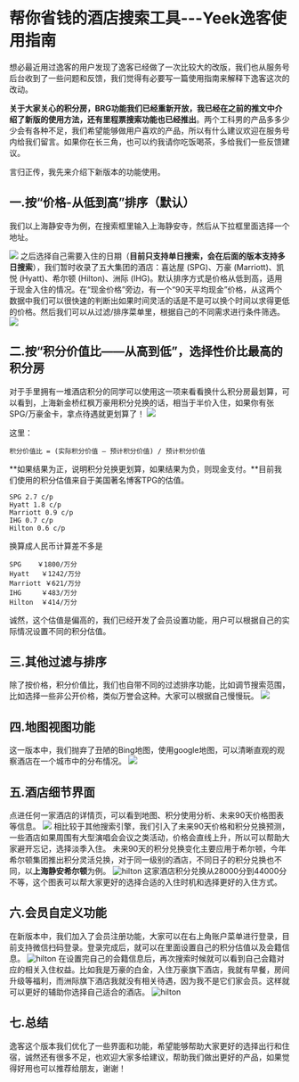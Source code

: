# 帮你省钱的酒店搜索工具---Yeek逸客使用指南

想必最近用过逸客的用户发现了逸客已经做了一次比较大的改版，我们也从服务号后台收到了一些问题和反馈，我们觉得有必要写一篇使用指南来解释下逸客这次的改动。

**关于大家关心的积分房，BRG功能我们已经重新开放，我已经在之前的推文中介绍了新版的使用方法，还有里程票搜索功能也已经推出**。两个工科男的产品多多少少会有各种不足，我们希望能够做用户喜欢的产品，所以有什么建议欢迎在服务号内给我们留言。如果你在长三角，也可以约我请你吃饭喝茶，多给我们一些反馈建议。

言归正传，我先来介绍下新版本的功能使用。

## 一.按“价格-从低到高”排序（默认）
我们以上海静安寺为例，在搜索框里输入上海静安寺，然后从下拉框里面选择一个地址。

![](/Users/alexmac/Desktop/0.png)
之后选择自己需要入住的日期（**目前只支持单日搜索，会在后面的版本支持多日搜索**），我们暂时收录了五大集团的酒店：喜达屋 (SPG)、万豪 (Marriott)、凯悦 (Hyatt)、希尔顿 (Hilton)、洲际 (IHG)。默认排序方式是价格从低到高，适用于现金入住的情况。在“现金价格”旁边，有一个“90天平均现金”价格，从这两个数据中我们可以很快速的判断出如果时间灵活的话是不是可以换个时间以求得更低的价格。然后我们可以从过滤/排序菜单里，根据自己的不同需求进行条件筛选。
![](/Users/alexmac/Desktop/1.png)
## 二.按“积分价值比——从高到低”，选择性价比最高的积分房
对于手里拥有一堆酒店积分的同学可以使用这一项来看看换什么积分房最划算，可以看到，上海新金桥红枫万豪用积分兑换的话，相当于半价入住，如果你有张SPG/万豪金卡，拿点待遇就更划算了！
![](/Users/alexmac/Desktop/2.png)

这里：

	积分价值比 = (实际积分价值 – 预计积分价值) / 预计积分价值

**如果结果为正，说明积分兑换更划算，如果结果为负，则现金支付。**目前我们使用的积分估值来自于美国著名博客TPG的估值。

	SPG 2.7 c/p
	Hyatt 1.8 c/p
	Marriott 0.9 c/p
	IHG 0.7 c/p
	Hilton 0.6 c/p

换算成人民币计算差不多是

	SPG    ￥1800/万分
	Hyatt   ￥1242/万分
	Marriott ￥621/万分
	IHG     ￥483/万分
	Hilton  ￥414/万分

诚然，这个估值是偏高的，我们已经开发了会员设置功能，用户可以根据自己的实际情况设置不同的积分估值。

## 三.其他过滤与排序
除了按价格，积分价值比，我们也自带不同的过滤排序功能，比如调节搜索范围，比如选择一些非公开价格，类似万誉会这种。大家可以根据自己慢慢玩。
![](/Users/alexmac/Desktop/3.png)
## 四.地图视图功能
这一版本中，我们抛弃了丑陋的Bing地图，使用google地图，可以清晰直观的观察酒店在一个城市中的分布情况。
![](/Users/alexmac/Desktop/4.png)
## 五.酒店细节界面
点进任何一家酒店的详情页，可以看到地图、积分使用分析、未来90天价格图表等信息。
![](/Users/alexmac/Desktop/5.png)
相比较于其他搜索引擎，我们引入了未来90天价格和积分兑换预测，一些酒店如果周围有大型演唱会会议之类活动，价格会直线上升，所以可以帮助大家避开忘记，选择淡季入住。
未来90天的积分兑换变化主要应用于希尔顿，今年希尔顿集团推出积分灵活兑换，对于同一级别的酒店，不同日子的积分兑换也不同，以**上海静安希尔顿**为例。
![hilton](/Users/alexmac/Desktop/6.png)
这家酒店积分兑换从28000分到44000分不等，这个图表可以帮大家更好的选择合适的入住时机和选择更好的入住方式。

## 六.会员自定义功能
在新版本中，我们加入了会员注册功能，大家可以在右上角账户菜单进行登录，目前支持微信扫码登录。登录完成后，就可以在里面设置自己的积分估值以及会籍信息。
![hilton](/Users/alexmac/Desktop/7.png)
在设置完自己的会籍信息后，再次搜索时候就可以看到自己会籍对应的相关入住权益。比如我是万豪的白金，入住万豪旗下酒店，我就有早餐，房间升级等福利，而洲际旗下酒店我就没有相关待遇，因为我不是它们家会员。这样就可以更好的辅助你选择自己适合的酒店。
![hilton](/Users/alexmac/Desktop/8.png)

## 七.总结
逸客这个版本我们优化了一些界面和功能，希望能够帮助大家更好的选择出行和住宿，诚然还有很多不足，也欢迎大家多给建议，帮助我们做出更好的产品，如果觉得好用也可以推荐给朋友，谢谢！

